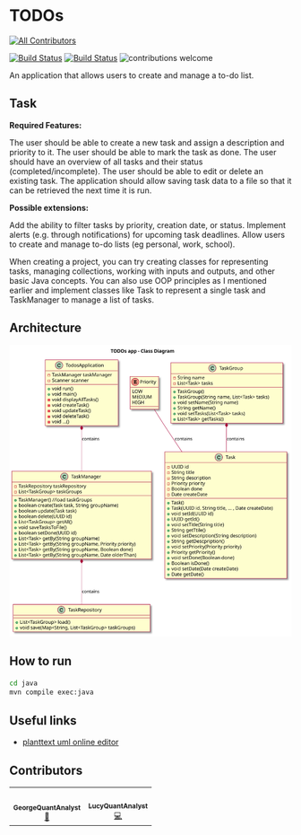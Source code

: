# TODOs
<!-- ALL-CONTRIBUTORS-BADGE:START - Do not remove or modify this section -->
[![All Contributors](https://img.shields.io/badge/all_contributors-2-orange.svg?style=flat-square)](#contributors-)
<!-- ALL-CONTRIBUTORS-BADGE:END -->

[![Build Status](https://img.shields.io/badge/java-17-green)](https://www.java.com/en/)
[![Build Status](https://img.shields.io/badge/kotlin-1.9.20-blue)](https://kotlinlang.org/)
![contributions welcome](https://img.shields.io/badge/contributions-welcome-brightgreen.svg?style=flat)

An application that allows users to create and manage a to-do list.

## Task
**Required Features:**

The user should be able to create a new task and assign a description and priority to it.
The user should be able to mark the task as done.
The user should have an overview of all tasks and their status (completed/incomplete).
The user should be able to edit or delete an existing task.
The application should allow saving task data to a file so that it can be retrieved the next time it is run.

**Possible extensions:**

Add the ability to filter tasks by priority, creation date, or status.
Implement alerts (e.g. through notifications) for upcoming task deadlines.
Allow users to create and manage to-do lists (eg personal, work, school).

When creating a project, you can try creating classes for representing tasks, managing collections, working with inputs and outputs, and other basic Java concepts. You can also use OOP principles as I mentioned earlier and implement classes like Task to represent a single task and TaskManager to manage a list of tasks.

## Architecture
![App class diagram](docs/AppClassDiagram.svg)

## How to run
```bash
cd java
mvn compile exec:java
```

## Useful links
* [planttext uml online editor](https://www.planttext.com/)

## Contributors
<!-- ALL-CONTRIBUTORS-LIST:START - Do not remove or modify this section -->
<!-- prettier-ignore-start -->
<!-- markdownlint-disable -->
<table>
  <tr>
     <td align="center"><a href="https://github.com/GeorgeQuantAnalyst"><img src="https://avatars.githubusercontent.com/u/112611533?v=4" width="100px;" alt=""/><br /><sub><b>GeorgeQuantAnalyst</b></sub></a><br /><a href="https://github.com/GeorgeQuantAnalyst" title="Ideas">🤔</a></td>
    <td align="center"><a href="https://github.com/LucyQuantAnalyst"><img src="https://avatars.githubusercontent.com/u/115091833?v=4" width="100px;" alt=""/><br /><sub><b>LucyQuantAnalyst</b></sub></a><br /><a href="https://github.com/LucyQuantAnalyst" title="Code">💻</a></td>
  </tr>
</table>
